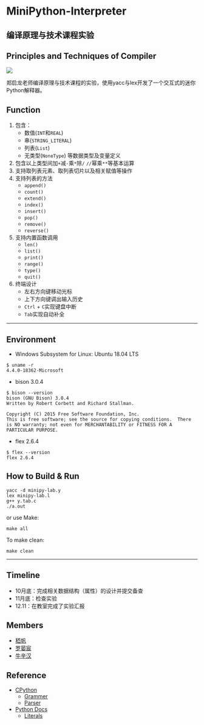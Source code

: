 # MiniPython-Interpreter
## 编译原理与技术课程实验
## Principles and Techniques of Compiler
![](https://img.shields.io/badge/USTC-2019Fall-critical.svg?style=flat)

郑启龙老师编译原理与技术课程的实验，使用yacc与lex开发了一个交互式的迷你Python解释器。

## Function
1. 包含：
    - 数值(`INT`和`REAL`)
    - 串(`STRING_LITERAL`)
    - 列表(`List`)
    - 无类型(`NoneType`)
   等数据类型及变量定义
2. 包含以上类型间加`+`减`-`乘`*`除`/` `//`幂乘`**`等基本运算
3. 支持取列表元素、取列表切片以及相关赋值等操作
4. 支持列表的方法
    - `append()`
    - `count()`
    - `extend()`
    - `index()`
    - `insert()`
    - `pop()`
    - `remove()`
    - `reverse()`
5. 支持内置函数调用
    - `len()`
    - `list()`
    - `print()`
    - `range()`
    - `type()`
    - `quit()`
6. 终端设计
    - 左右方向键移动光标
    - 上下方向键调出输入历史
    - `Ctrl` + `C`实现键盘中断
    - `Tab`实现自动补全

***
## Environment
- Windows Subsystem for Linux: Ubuntu 18.04 LTS
```shell
$ uname -r
4.4.0-18362-Microsoft
```
- bison 3.0.4
```shell
$ bison --version
bison (GNU Bison) 3.0.4
Written by Robert Corbett and Richard Stallman.

Copyright (C) 2015 Free Software Foundation, Inc.
This is free software; see the source for copying conditions.  There is NO warranty; not even for MERCHANTABILITY or FITNESS FOR A PARTICULAR PURPOSE.
```
- flex 2.6.4
```shell
$ flex --version
flex 2.6.4
```
## How to Build & Run
```shell
yacc -d minipy-lab.y
lex minipy-lab.l
g++ y.tab.c
./a.out
```
or use Make:
```shell
make all
```
To make clean:
```shell
make clean
```
***
## Timeline
- 10月底：完成相关数据结构（属性）的设计并提交备查
- 11月底：检查实验
- 12.11：在教室完成了实验汇报

## Members
- [嵇帆](https://git.lug.ustc.edu.cn/whitepuppy)
- [罗晏宸](https://github.com/lyc0930)
- [牛辛汉](https://git.lug.ustc.edu.cn/NXH)

## Reference
- [CPython](https://github.com/python/cpython/)
    - [Grammer](https://github.com/python/cpython/tree/master/Grammer)
    - [Parser](https://github.com/python/cpython/tree/master/Parser)
- [Python Docs](https://docs.python.org/3/)
    - [Literals](https://docs.python.org/3/reference/lexical_analysis.html#literals)